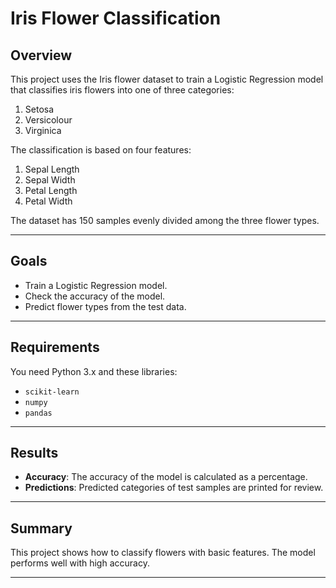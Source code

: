 # Iris Flower Classification

## Overview
This project uses the Iris flower dataset to train a Logistic Regression model that classifies iris flowers into one of three categories:

1. Setosa  
2. Versicolour  
3. Virginica  

The classification is based on four features:  

1. Sepal Length  
2. Sepal Width  
3. Petal Length  
4. Petal Width  

The dataset has 150 samples evenly divided among the three flower types.

---

## Goals  
- Train a Logistic Regression model.  
- Check the accuracy of the model.  
- Predict flower types from the test data.

---

## Requirements  
You need Python 3.x and these libraries:  
- `scikit-learn`  
- `numpy`  
- `pandas`  
---

## Results  
- **Accuracy**: The accuracy of the model is calculated as a percentage.  
- **Predictions**: Predicted categories of test samples are printed for review.  

---

## Summary  
This project shows how to classify flowers with basic features. The model performs well with high accuracy.

---

